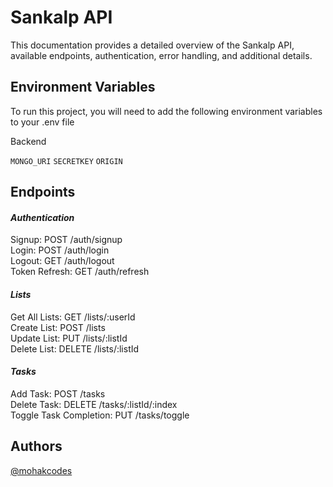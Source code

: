 
# Sankalp API

This documentation provides a detailed overview of the Sankalp API, available endpoints, authentication, error handling, and additional details. 
## Environment Variables

To run this project, you will need to add the following environment variables to your .env file

Backend

`MONGO_URI`
`SECRETKEY`
`ORIGIN`

## Endpoints

#### *Authentication*
Signup: POST /auth/signup\
Login: POST /auth/login\
Logout: GET /auth/logout\
Token Refresh: GET /auth/refresh
#### *Lists*
Get All Lists: GET /lists/:userId\
Create List: POST /lists\
Update List: PUT /lists/:listId\
Delete List: DELETE /lists/:listId
#### *Tasks*
Add Task: POST /tasks\
Delete Task: DELETE /tasks/:listId/:index\
Toggle Task Completion: PUT /tasks/toggle
## Authors

[@mohakcodes](https://www.github.com/MOHAKCODES)

